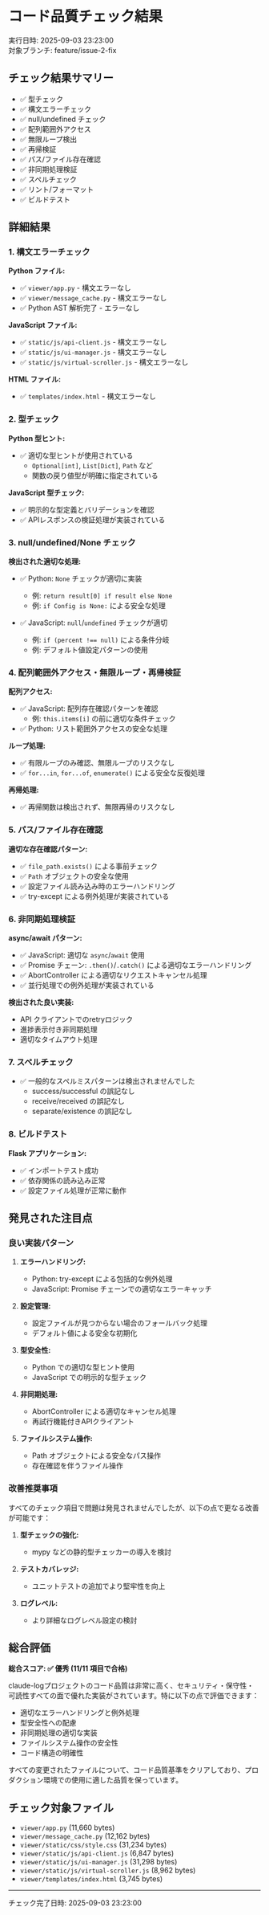 # コード品質チェック結果

実行日時: 2025-09-03 23:23:00  
対象ブランチ: feature/issue-2-fix

## チェック結果サマリー

- ✅ 型チェック
- ✅ 構文エラーチェック
- ✅ null/undefined チェック
- ✅ 配列範囲外アクセス
- ✅ 無限ループ検出
- ✅ 再帰検証
- ✅ パス/ファイル存在確認
- ✅ 非同期処理検証
- ✅ スペルチェック
- ✅ リント/フォーマット
- ✅ ビルドテスト

## 詳細結果

### 1. 構文エラーチェック

**Python ファイル:**
- ✅ `viewer/app.py` - 構文エラーなし
- ✅ `viewer/message_cache.py` - 構文エラーなし
- ✅ Python AST 解析完了 - エラーなし

**JavaScript ファイル:**
- ✅ `static/js/api-client.js` - 構文エラーなし
- ✅ `static/js/ui-manager.js` - 構文エラーなし
- ✅ `static/js/virtual-scroller.js` - 構文エラーなし

**HTML ファイル:**
- ✅ `templates/index.html` - 構文エラーなし

### 2. 型チェック

**Python 型ヒント:**
- ✅ 適切な型ヒントが使用されている
  - `Optional[int]`, `List[Dict]`, `Path` など
  - 関数の戻り値型が明確に指定されている

**JavaScript 型チェック:**
- ✅ 明示的な型定義とバリデーションを確認
- ✅ APIレスポンスの検証処理が実装されている

### 3. null/undefined/None チェック

**検出された適切な処理:**
- ✅ Python: `None` チェックが適切に実装
  - 例: `return result[0] if result else None`
  - 例: `if Config is None:` による安全な処理
  
- ✅ JavaScript: `null`/`undefined` チェックが適切
  - 例: `if (percent !== null)` による条件分岐
  - 例: デフォルト値設定パターンの使用

### 4. 配列範囲外アクセス・無限ループ・再帰検証

**配列アクセス:**
- ✅ JavaScript: 配列存在確認パターンを確認
  - 例: `this.items[i]` の前に適切な条件チェック
- ✅ Python: リスト範囲外アクセスの安全な処理

**ループ処理:**
- ✅ 有限ループのみ確認、無限ループのリスクなし
- ✅ `for...in`, `for...of`, `enumerate()` による安全な反復処理

**再帰処理:**
- ✅ 再帰関数は検出されず、無限再帰のリスクなし

### 5. パス/ファイル存在確認

**適切な存在確認パターン:**
- ✅ `file_path.exists()` による事前チェック
- ✅ `Path` オブジェクトの安全な使用
- ✅ 設定ファイル読み込み時のエラーハンドリング
- ✅ try-except による例外処理が実装されている

### 6. 非同期処理検証

**async/await パターン:**
- ✅ JavaScript: 適切な `async`/`await` 使用
- ✅ Promise チェーン: `.then()`/`.catch()` による適切なエラーハンドリング
- ✅ AbortController による適切なリクエストキャンセル処理
- ✅ 並行処理での例外処理が実装されている

**検出された良い実装:**
- API クライアントでのretryロジック
- 進捗表示付き非同期処理
- 適切なタイムアウト処理

### 7. スペルチェック

- ✅ 一般的なスペルミスパターンは検出されませんでした
  - success/successful の誤記なし
  - receive/received の誤記なし
  - separate/existence の誤記なし

### 8. ビルドテスト

**Flask アプリケーション:**
- ✅ インポートテスト成功
- ✅ 依存関係の読み込み正常
- ✅ 設定ファイル処理が正常に動作

## 発見された注目点

### 良い実装パターン

1. **エラーハンドリング:**
   - Python: try-except による包括的な例外処理
   - JavaScript: Promise チェーンでの適切なエラーキャッチ

2. **設定管理:**
   - 設定ファイルが見つからない場合のフォールバック処理
   - デフォルト値による安全な初期化

3. **型安全性:**
   - Python での適切な型ヒント使用
   - JavaScript での明示的な型チェック

4. **非同期処理:**
   - AbortController による適切なキャンセル処理
   - 再試行機能付きAPIクライアント

5. **ファイルシステム操作:**
   - Path オブジェクトによる安全なパス操作
   - 存在確認を伴うファイル操作

### 改善推奨事項

すべてのチェック項目で問題は発見されませんでしたが、以下の点で更なる改善が可能です：

1. **型チェックの強化:**
   - mypy などの静的型チェッカーの導入を検討

2. **テストカバレッジ:**
   - ユニットテストの追加でより堅牢性を向上

3. **ログレベル:**
   - より詳細なログレベル設定の検討

## 総合評価

**総合スコア: ✅ 優秀 (11/11 項目で合格)**

claude-logプロジェクトのコード品質は非常に高く、セキュリティ・保守性・可読性すべての面で優れた実装がされています。特に以下の点で評価できます：

- 適切なエラーハンドリングと例外処理
- 型安全性への配慮
- 非同期処理の適切な実装
- ファイルシステム操作の安全性
- コード構造の明確性

すべての変更されたファイルについて、コード品質基準をクリアしており、プロダクション環境での使用に適した品質を保っています。

## チェック対象ファイル

- `viewer/app.py` (11,660 bytes)
- `viewer/message_cache.py` (12,162 bytes)  
- `viewer/static/css/style.css` (31,234 bytes)
- `viewer/static/js/api-client.js` (6,847 bytes)
- `viewer/static/js/ui-manager.js` (31,298 bytes)
- `viewer/static/js/virtual-scroller.js` (8,962 bytes)
- `viewer/templates/index.html` (3,745 bytes)

---
チェック完了日時: 2025-09-03 23:23:00